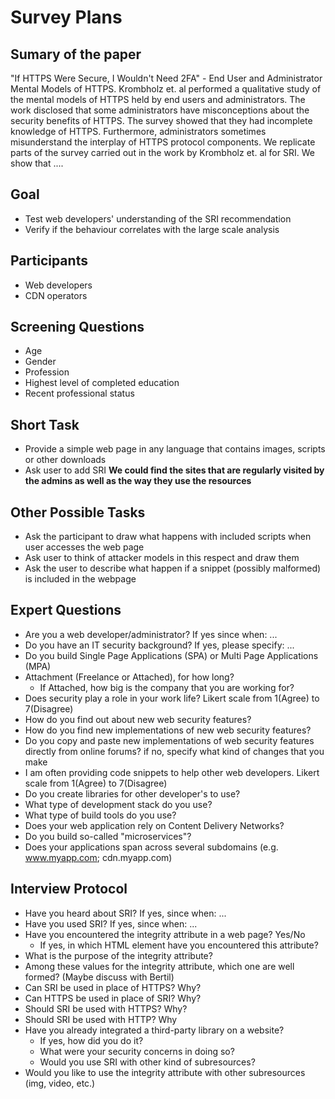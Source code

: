# Survey Plans

## Sumary of the paper
"If HTTPS Were Secure, I Wouldn't Need 2FA" - End User and Administrator Mental Models of HTTPS.
Krombholz et. al performed a qualitative study of the mental models of HTTPS held by end users and administrators.
The work disclosed that some administrators have misconceptions about the security benefits of HTTPS.
The survey showed that they had incomplete knowledge of HTTPS.
Furthermore, administrators sometimes misunderstand the interplay of HTTPS protocol components.
We replicate parts of the survey carried out in the work by Krombholz et. al for SRI.
We show that ....

## Goal
* Test web developers' understanding of the SRI recommendation
* Verify if the behaviour correlates with the large scale analysis

## Participants
* Web developers
* CDN operators

## Screening Questions
* Age
* Gender
* Profession
* Highest level of completed education
* Recent professional status

## Short Task
* Provide a simple web page in any language that contains images, scripts or other downloads
* Ask user to add SRI
**We could find the sites that are regularly visited by the admins as well as the way they use the resources**

## Other Possible Tasks
* Ask the participant to draw what happens with included scripts when user accesses the web page
* Ask user to think of attacker models in this respect and draw them
* Ask the user to describe what happen if a snippet (possibly malformed) is included in the webpage

## Expert Questions
* Are you a web developer/administrator? If yes since when: ...
* Do you have an IT security background? If yes, please specify: ...
* Do you build Single Page Applications (SPA) or Multi Page Applications (MPA)
* Attachment (Freelance or Attached), for how long?
  * If Attached, how big is the company that you are working for?
* Does security play a role in your work life? Likert scale from 1(Agree) to 7(Disagree)
* How do you find out about new web security features?
* How do you find new implementations of new web security features?
* Do you copy and paste new implementations of web security features directly from online forums? if no, specify what kind of changes that you make
* I am often providing code snippets to help other web developers. Likert scale from 1(Agree) to 7(Disagree)
* Do you create libraries for other developer's to use?
* What type of development stack do you use?
* What type of build tools do you use?
* Does your web application rely on Content Delivery Networks?
* Do you build so-called "microservices"?
* Does your applications span across several subdomains (e.g. www.myapp.com; cdn.myapp.com)

## Interview Protocol
* Have you heard about SRI? If yes, since when: ...
* Have you used SRI? If yes, since when: ...
* Have you encountered the integrity attribute in a web page? Yes/No
  * If yes, in which HTML element have you encountered this attribute?
* What is the purpose of the integrity attribute?
* Among these values for the integrity attribute, which one are well formed? (Maybe discuss with Bertil)
* Can SRI be  used in place of HTTPS? Why?
* Can HTTPS be used in place of SRI? Why?
* Should SRI be used with HTTPS? Why?
* Should SRI be used with HTTP? Why
* Have you already integrated a third-party library on a website?
  * If yes, how did you do it?
  * What were your security concerns in doing so?
  * Would you use SRI with other kind of subresources?
* Would you like to use the integrity attribute with other subresources (img, video, etc.)

